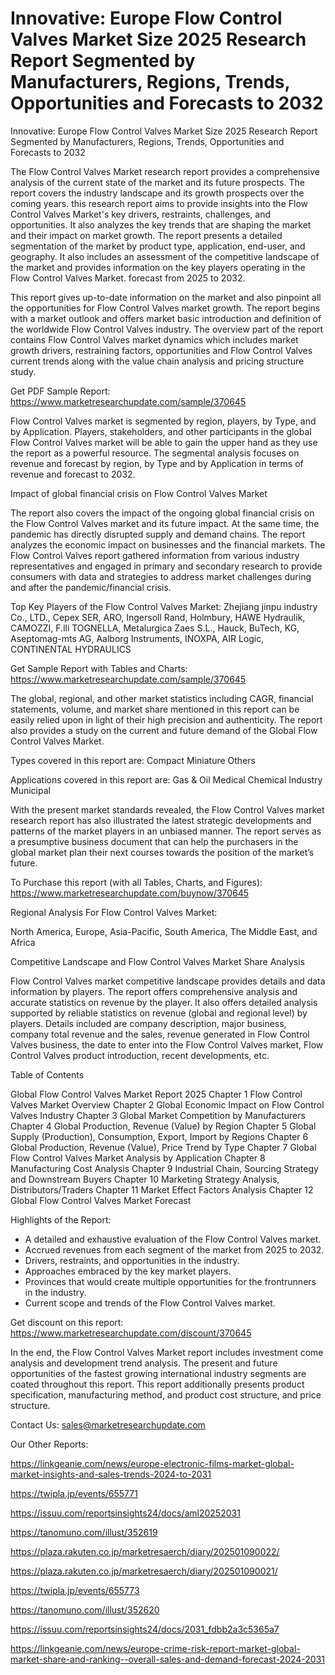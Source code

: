 # Innovative: Europe Flow Control Valves Market Size 2025 Research Report Segmented by Manufacturers, Regions, Trends, Opportunities and Forecasts to 2032

Innovative: Europe Flow Control Valves Market Size 2025 Research Report Segmented by Manufacturers, Regions, Trends, Opportunities and Forecasts to 2032

The Flow Control Valves Market research report provides a comprehensive analysis of the current state of the market and its future prospects. The report covers the industry landscape and its growth prospects over the coming years. this research report aims to provide insights into the Flow Control Valves Market's key drivers, restraints, challenges, and opportunities. It also analyzes the key trends that are shaping the market and their impact on market growth. The report presents a detailed segmentation of the market by product type, application, end-user, and geography. It also includes an assessment of the competitive landscape of the market and provides information on the key players operating in the Flow Control Valves Market. forecast from 2025 to 2032.

This report gives up-to-date information on the market and also pinpoint all the opportunities for Flow Control Valves market growth. The report begins with a market outlook and offers market basic introduction and definition of the worldwide Flow Control Valves industry. The overview part of the report contains Flow Control Valves market dynamics which includes market growth drivers, restraining factors, opportunities and Flow Control Valves current trends along with the value chain analysis and pricing structure study.

Get PDF Sample Report: https://www.marketresearchupdate.com/sample/370645

Flow Control Valves market is segmented by region, players, by Type, and by Application. Players, stakeholders, and other participants in the global Flow Control Valves market will be able to gain the upper hand as they use the report as a powerful resource. The segmental analysis focuses on revenue and forecast by region, by Type and by Application in terms of revenue and forecast to 2032.

Impact of global financial crisis on Flow Control Valves Market

The report also covers the impact of the ongoing global financial crisis on the Flow Control Valves market and its future impact. At the same time, the pandemic has directly disrupted supply and demand chains. The report analyzes the economic impact on businesses and the financial markets. The Flow Control Valves report gathered information from various industry representatives and engaged in primary and secondary research to provide consumers with data and strategies to address market challenges during and after the pandemic/financial crisis.

Top Key Players of the Flow Control Valves Market:
Zhejiang jinpu industry Co., LTD., Cepex SER, ARO, Ingersoll Rand, Holmbury, HAWE Hydraulik, CAMOZZI, F.lli TOGNELLA, Metalurgica Zaes S.L., Hauck, BuTech, KG, Aseptomag-mts AG, Aalborg Instruments, INOXPA, AIR Logic, CONTINENTAL HYDRAULICS


Get Sample Report with Tables and Charts: https://www.marketresearchupdate.com/sample/370645

The global, regional, and other market statistics including CAGR, financial statements, volume, and market share mentioned in this report can be easily relied upon in light of their high precision and authenticity. The report also provides a study on the current and future demand of the Global Flow Control Valves Market.

Types covered in this report are:
Compact
Miniature
Others


Applications covered in this report are:
Gas & Oil
Medical
Chemical Industry
Municipal


With the present market standards revealed, the Flow Control Valves market research report has also illustrated the latest strategic developments and patterns of the market players in an unbiased manner. The report serves as a presumptive business document that can help the purchasers in the global market plan their next courses towards the position of the market’s future.

To Purchase this report (with all Tables, Charts, and Figures): https://www.marketresearchupdate.com/buynow/370645

Regional Analysis For Flow Control Valves Market:

North America, Europe, Asia-Pacific, South America, The Middle East, and Africa

Competitive Landscape and Flow Control Valves Market Share Analysis

Flow Control Valves market competitive landscape provides details and data information by players. The report offers comprehensive analysis and accurate statistics on revenue by the player. It also offers detailed analysis supported by reliable statistics on revenue (global and regional level) by players. Details included are company description, major business, company total revenue and the sales, revenue generated in Flow Control Valves business, the date to enter into the Flow Control Valves market, Flow Control Valves product introduction, recent developments, etc.

Table of Contents

Global Flow Control Valves Market Report 2025
Chapter 1 Flow Control Valves Market Overview
Chapter 2 Global Economic Impact on Flow Control Valves Industry
Chapter 3 Global Market Competition by Manufacturers
Chapter 4 Global Production, Revenue (Value) by Region
Chapter 5 Global Supply (Production), Consumption, Export, Import by Regions
Chapter 6 Global Production, Revenue (Value), Price Trend by Type
Chapter 7 Global Flow Control Valves Market Analysis by Application
Chapter 8 Manufacturing Cost Analysis
Chapter 9 Industrial Chain, Sourcing Strategy and Downstream Buyers
Chapter 10 Marketing Strategy Analysis, Distributors/Traders
Chapter 11 Market Effect Factors Analysis
Chapter 12 Global Flow Control Valves Market Forecast

Highlights of the Report:

- A detailed and exhaustive evaluation of the Flow Control Valves market.
- Accrued revenues from each segment of the market from 2025 to 2032.
- Drivers, restraints, and opportunities in the industry.
- Approaches embraced by the key market players.
- Provinces that would create multiple opportunities for the frontrunners in the industry.
- Current scope and trends of the Flow Control Valves market.

Get discount on this report: https://www.marketresearchupdate.com/discount/370645

In the end, the Flow Control Valves Market report includes investment come analysis and development trend analysis. The present and future opportunities of the fastest growing international industry segments are coated throughout this report. This report additionally presents product specification, manufacturing method, and product cost structure, and price structure.

Contact Us:
sales@marketresearchupdate.com

Our Other Reports:

https://linkgeanie.com/news/europe-electronic-films-market-global-market-insights-and-sales-trends-2024-to-2031

https://twipla.jp/events/655771

https://issuu.com/reportsinsights24/docs/aml20252031

https://tanomuno.com/illust/352619

https://plaza.rakuten.co.jp/marketresaerch/diary/202501090022/

https://plaza.rakuten.co.jp/marketresaerch/diary/202501090021/

https://twipla.jp/events/655773

https://tanomuno.com/illust/352620

https://issuu.com/reportsinsights24/docs/2031_fdbb2a3c5365a7

https://linkgeanie.com/news/europe-crime-risk-report-market-global-market-share-and-ranking--overall-sales-and-demand-forecast-2024-2031
